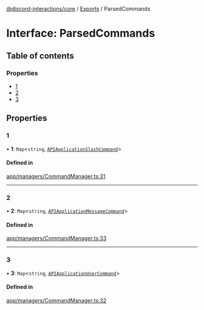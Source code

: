 [@discord-interactions/core](../README.md) / [Exports](../modules.md) / ParsedCommands

# Interface: ParsedCommands

## Table of contents

### Properties

- [1](ParsedCommands.md#1)
- [2](ParsedCommands.md#2)
- [3](ParsedCommands.md#3)

## Properties

### 1

• **1**: `Map`<`string`, [`APIApplicationSlashCommand`](APIApplicationSlashCommand.md)\>

#### Defined in

[app/managers/CommandManager.ts:31](https://github.com/ssMMiles/discord-interactions/blob/7421ca0/packages/core/src/app/managers/CommandManager.ts#L31)

___

### 2

• **2**: `Map`<`string`, [`APIApplicationMessageCommand`](APIApplicationMessageCommand.md)\>

#### Defined in

[app/managers/CommandManager.ts:33](https://github.com/ssMMiles/discord-interactions/blob/7421ca0/packages/core/src/app/managers/CommandManager.ts#L33)

___

### 3

• **3**: `Map`<`string`, [`APIApplicationUserCommand`](APIApplicationUserCommand.md)\>

#### Defined in

[app/managers/CommandManager.ts:32](https://github.com/ssMMiles/discord-interactions/blob/7421ca0/packages/core/src/app/managers/CommandManager.ts#L32)
